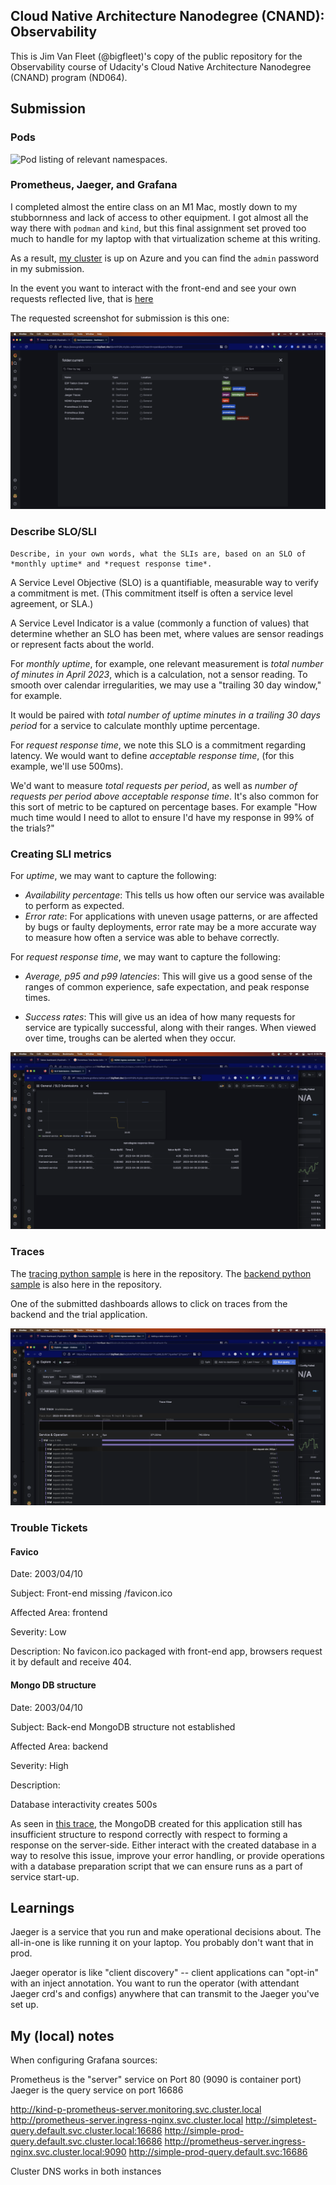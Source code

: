 ## Cloud Native Architecture Nanodegree (CNAND): Observability

This is Jim Van Fleet (@bigfleet)'s copy of the public repository for the Observability course of Udacity's Cloud Native Architecture Nanodegree (CNAND) program (ND064).

## Submission

### Pods

![Pod listing of relevant namespaces.](/answer-img/1-pod-list.svg)

### Prometheus, Jaeger, and Grafana

I completed almost the entire class on an M1 Mac, mostly down to my stubbornness and lack of access to other equipment.  I got almost all the way there with `podman` and `kind`, but this final assignment set proved too much to handle for my laptop with that virtualization scheme at this writing.

As a result, [my cluster](https://www.grafana.tekton.wolf.bigfleet.dev/dashboards) is up on Azure and you can find the `admin` password in my submission.

In the event you want to interact with the front-end and see your own requests reflected live, that is [here](https://nanodegree.tekton.wolf.bigfleet.dev/)

The requested screenshot for submission is this one:

![Grafana Dashboards](/answer-img/2-grafana-home.png)

### Describe SLO/SLI

```
Describe, in your own words, what the SLIs are, based on an SLO of *monthly uptime* and *request response time*.
```

A Service Level Objective (SLO) is a quantifiable, measurable way to verify a commitment is met.  (This commitment itself is often a service level agreement, or SLA.)

A Service Level Indicator is a value (commonly a function of values) that determine whether an SLO has been met, where values are sensor readings or represent facts about the world.

For _monthly uptime_, for example, one relevant measurement is _total number of minutes in April 2023_, which is a calculation, not a sensor reading.  To smooth over calendar irregularities, we may use a "trailing 30 day window," for example.

It would be paired with _total number of uptime minutes in a trailing 30 days period_ for a service to calculate monthly uptime percentage.

For _request response time_, we note this SLO is a commitment regarding latency.  We would want to define _acceptable response time_, (for this example, we'll use 500ms).

We'd want to measure _total requests per period_, as well as _number of requests per period above acceptable response time_.  It's also common for this sort of metric to be captured on percentage bases.  For example "How much time would I need to allot to ensure I'd have my response in 99% of the trials?"

### Creating SLI metrics

For _uptime_, we may want to capture the following:

* *Availability percentage*: This tells us how often our service was available to perform as expected.
* *Error rate*: For applications with uneven usage patterns, or are affected by bugs or faulty deployments, error rate may be a more accurate way to measure how often a service was able to behave correctly.

For _request response time_, we may want to capture the following:

* *Average, p95 and p99 latencies*: This will give us a good sense of the ranges of common experience, safe expectation, and peak response times.

* *Success rates*: This will give us an idea of how many requests for service are typically successful, along with their ranges.  When viewed over time, troughs can be alerted when they occur.

![Grafana Dashboard Sample](/answer-img/3-grafana-dash.png)

### Traces

The [tracing python sample](Project_Starter_Files-Building_a_Metrics_Dashboard/reference-app/trial/app.py) is here in the repository.
The [backend python sample](Project_Starter_Files-Building_a_Metrics_Dashboard/reference-app/backend/app.py) is also here in the repository.

One of the submitted dashboards allows to click on traces from the backend and the trial application.

![Jaeger trace](/answer-img/4-jaeger-trace.png)

### Trouble Tickets

#### Favico

Date: 2003/04/10

Subject: Front-end missing /favicon.ico

Affected Area: frontend

Severity: Low

Description: No favicon.ico packaged with front-end app, browsers request it by default and receive 404.

#### Mongo DB structure

Date: 2003/04/10

Subject: Back-end MongoDB structure not established

Affected Area: backend

Severity: High

Description:

Database interactivity creates 500s

As seen in [this trace](https://www.grafana.tekton.wolf.bigfleet.dev/explore?left=%7B%22datasource%22:%22XJyML2LVk%22,%22queries%22:%5B%7B%22query%22:%226a872069cb5ed0f4%22,%22refId%22:%22A%22%7D%5D,%22range%22:%7B%22from%22:%22now-1h%22,%22to%22:%22now%22%7D%7D&orgId=1&right=%7B%22datasource%22:%22XJyML2LVk%22,%22queries%22:%5B%7B%22query%22:%226a872069cb5ed0f4%22,%22refId%22:%22A%22%7D%5D,%22range%22:%7B%22from%22:%221681136032465%22,%22to%22:%221681139632465%22%7D,%22panelsState%22:%7B%22trace%22:%7B%22spanId%22:%2263b680da6e445b07%22%7D%7D%7D), the MongoDB created for this application still has insufficient structure to respond correctly with respect to forming a response on the server-side.  Either interact with the created database in a way to resolve this issue, improve your error handling, or provide operations with a database preparation script that we can ensure runs as a part of service start-up.

## Learnings

Jaeger is a service that you run and make operational decisions about.  The all-in-one is like running it on your laptop.  You probably don't want that in prod.

Jaeger operator is like "client discovery" -- client applications can "opt-in" with an inject annotation.  You want to run the operator (with attendant Jaeger crd's and configs) anywhere that can transmit to the Jaeger you've set up.

## My (local) notes

When configuring Grafana sources:

Prometheus is the "server" service on Port 80 (9090 is container port)
Jaeger is the query service on port 16686

http://kind-p-prometheus-server.monitoring.svc.cluster.local
http://prometheus-server.ingress-nginx.svc.cluster.local
http://simpletest-query.default.svc.cluster.local:16686
http://simple-prod-query.default.svc.cluster.local:16686
http://prometheus-server.ingress-nginx.svc.cluster.local:9090
http://simple-prod-query.default.svc:16686

Cluster DNS works in both instances

